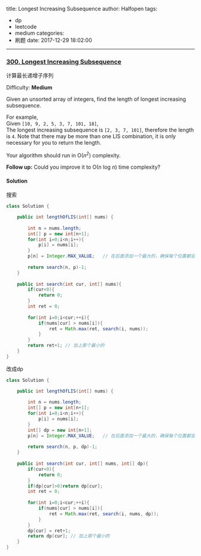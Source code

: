 title: Longest Increasing Subsequence
author: Halfopen
tags:
  - dp
  - leetcode
  - medium
categories:
  - 刷题
date: 2017-12-29 18:02:00
---
### [300\. Longest Increasing Subsequence](https://leetcode.com/problems/longest-increasing-subsequence/description/)

计算最长递增子序列

Difficulty: **Medium**

Given an unsorted array of integers, find the length of longest increasing subsequence.

For example,  
Given `[10, 9, 2, 5, 3, 7, 101, 18]`,  
The longest increasing subsequence is `[2, 3, 7, 101]`, therefore the length is `4`. Note that there may be more than one LIS combination, it is only necessary for you to return the length.

Your algorithm should run in O(_n<sup>2</sup>_) complexity.

**Follow up:** Could you improve it to O(_n_ log _n_) time complexity?



#### Solution

搜索
```java
class Solution {

    public int lengthOfLIS(int[] nums) {
        
        int n = nums.length;
        int[] p = new int[n+1];
        for(int i=0;i<n;i++){
            p[i] = nums[i];
        }
        p[n] = Integer.MAX_VALUE;   // 在后面添加一个最大的，确保每个位置都会被比较
        
        return search(n, p)-1;
    }
    
    public int search(int cur, int[] nums){
        if(cur<0){
            return 0;
        }
        int ret = 0;
        
        for(int i=0;i<cur;++i){
            if(nums[cur] > nums[i]){
                ret = Math.max(ret, search(i, nums));
            }
        }
        return ret+1; // 加上那个最小的
    }
}
```

改成dp
```java
class Solution {

    public int lengthOfLIS(int[] nums) {
        
        int n = nums.length;
        int[] p = new int[n+1];
        for(int i=0;i<n;i++){
            p[i] = nums[i];
        }
        int[] dp = new int[n+1];
        p[n] = Integer.MAX_VALUE;   // 在后面添加一个最大的，确保每个位置都会被比较
        
        return search(n, p, dp)-1;
    }
    
    public int search(int cur, int[] nums, int[] dp){
        if(cur<0){
            return 0;
        }
        if(dp[cur]>0)return dp[cur];
        int ret = 0;
        
        for(int i=0;i<cur;++i){
            if(nums[cur] > nums[i]){
                ret = Math.max(ret, search(i, nums, dp));
            }
        }
        dp[cur] = ret+1;
        return dp[cur]; // 加上那个最小的
    }
}
```